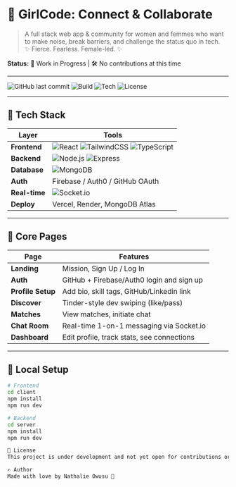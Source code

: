# 🌸 **GirlCode: Connect & Collaborate**

> A full stack web app & community for women and femmes who want to make noise, break barriers, and challenge the status quo in tech.  
> ✨ Fierce. Fearless. Female-led. ✨

**Status:** 🚧 Work in Progress | 🛠 No contributions at this time  

---

![GitHub last commit](https://img.shields.io/github/last-commit/your-username/girl-code?style=flat-square)
![Build](https://img.shields.io/badge/build-passing-brightgreen?style=flat-square)
![Tech](https://img.shields.io/badge/Made%20with-React%2C%20Node.js%2C%20MongoDB-blueviolet?style=flat-square)
![License](https://img.shields.io/badge/license-MIT-blue?style=flat-square)

---
## 🧰 Tech Stack


| Layer         | Tools                                              |
|--------------|----------------------------------------------------|
| **Frontend**  | ![React](https://img.shields.io/badge/-React-61DAFB?logo=react&logoColor=white&style=flat-square) ![TailwindCSS](https://img.shields.io/badge/-TailwindCSS-38B2AC?logo=tailwindcss&logoColor=white&style=flat-square) ![TypeScript](https://img.shields.io/badge/-TypeScript-007ACC?logo=typescript&logoColor=white&style=flat-square) |
| **Backend**   | ![Node.js](https://img.shields.io/badge/-Node.js-339933?logo=nodedotjs&logoColor=white&style=flat-square) ![Express](https://img.shields.io/badge/-Express-000000?logo=express&logoColor=white&style=flat-square) |
| **Database**  | ![MongoDB](https://img.shields.io/badge/-MongoDB-47A248?logo=mongodb&logoColor=white&style=flat-square) |
| **Auth**      | Firebase / Auth0 / GitHub OAuth                   |
| **Real-time** | ![Socket.io](https://img.shields.io/badge/-Socket.io-010101?logo=socket.io&logoColor=white&style=flat-square) |
| **Deploy**    | Vercel, Render, MongoDB Atlas                     |

---

## 📱 Core Pages

| Page             | Features                                                       |
|------------------|----------------------------------------------------------------|
| **Landing**       | Mission, Sign Up / Log In                                     |
| **Auth**          | GitHub + Firebase/Auth0 login and sign up                     |
| **Profile Setup** | Add bio, skill tags, GitHub/Linkedin link                              |
| **Discover**      | Tinder-style dev swiping (like/pass)                          |
| **Matches**       | View matches, initiate chat                                   |
| **Chat Room**     | Real-time 1-on-1 messaging via Socket.io                      |
| **Dashboard**     | Edit profile, track stats, see connections                    |

---

## 🚀 Local Setup

```bash
# Frontend
cd client
npm install
npm run dev

# Backend
cd server
npm install
npm run dev

📜 License
This project is under development and not yet open for contributions or public licensing.

✍️ Author
Made with love by Nathalie Owusu 💖

